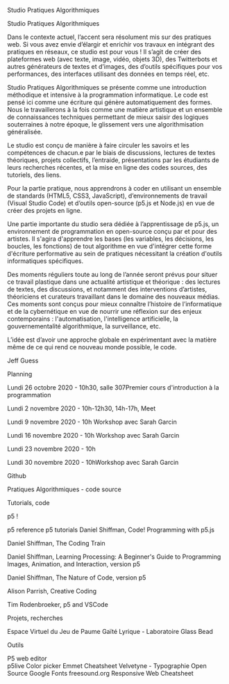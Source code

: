 Studio Pratiques Algorithmiques
   
Studio
Pratiques
Algorithmiques   

Dans le contexte actuel, l’accent sera résolument mis sur des pratiques web. Si vous avez envie d’élargir et enrichir vos travaux en intégrant des pratiques en réseaux, ce studio est pour vous ! Il s’agit de créer des plateformes web (avec texte, image, vidéo, objets 3D), des Twitterbots et autres générateurs de textes et d’images, des d’outils spécifiques pour vos performances, des interfaces utilisant des données en temps réel, etc.

Studio Pratiques Algorithmiques se présente comme une introduction méthodique et intensive à la programmation informatique. Le code est pensé ici comme une écriture qui génère automatiquement des formes. Nous le travaillerons à la fois comme une matière artistique et un ensemble de connaissances techniques permettant de mieux saisir des logiques souterraines à notre époque, le glissement vers une algorithmisation généralisée.

Le studio est conçu de manière à faire circuler les savoirs et les compétences de chacun.e par le biais de discussions, lectures de textes théoriques, projets collectifs, l’entraide, présentations par les étudiants de leurs recherches récentes, et la mise en ligne des codes sources, des tutoriels, des liens.

Pour la partie pratique, nous apprendrons à coder en utilisant un ensemble de standards (HTML5, CSS3, JavaScript), d’environnements de travail (Visual Studio Code) et d’outils open-source (p5.js et Node.js) en vue de créer des projets en ligne.
    
Une partie importante du studio sera dédiée à l’apprentissage de p5.js, un environnement de programmation en open-source conçu par et pour des artistes. Il s'agira d'apprendre les bases (les variables, les décisions, les boucles, les fonctions) de tout algorithme en vue d'intégrer cette forme d'écriture performative au sein de pratiques nécessitant la création d'outils informatiques spécifiques.
        
Des moments réguliers toute au long de l’année seront prévus pour situer ce travail plastique dans une actualité artistique et théorique : des lectures de textes, des discussions, et notamment des interventions d’artistes, théoriciens et curateurs travaillant dans le domaine des nouveaux médias. Ces moments sont conçus pour mieux connaître l’histoire de l’informatique et de la cybernétique en vue de nourrir une réflexion sur des enjeux contemporains : l'automatisation, l'intelligence artificielle, la gouvernementalité algorithmique, la surveillance, etc.
        
L’idée est d’avoir une approche globale en expérimentant avec la matière même de ce qui rend ce nouveau monde possible, le code.
    
Jeff Guess
        
Planning

Lundi 26 octobre 2020 - 10h30, salle 307Premier cours d'introduction à la programmation

Lundi 2 novembre 2020 - 10h-12h30, 14h-17h, Meet

Lundi 9 novembre 2020 - 10h Workshop avec Sarah Garcin

Lundi 16 novembre 2020 - 10h Workshop avec Sarah Garcin

Lundi 23 novembre 2020 - 10h

Lundi 30 novembre 2020 - 10hWorkshop avec Sarah Garcin

Github

Pratiques Algorithmiques - code source

Tutorials, code
        
p5 !

p5 reference
p5 tutorials
Daniel Shiffman, Code! Programming with p5.js

Daniel Shiffman, The Coding Train

Daniel Shiffman, Learning Processing: A Beginner's Guide to Programming Images, Animation, and Interaction, version p5

Daniel Shiffman, The Nature of Code, version p5

Alison Parrish, Creative Coding

Tim Rodenbroeker, p5 and VSCode


Projets, recherches
        
Espace Virtuel du Jeu de Paume
Gaïté Lyrique - Laboratoire
Glass Bead

Outils

P5 web editor     
p5live
Color picker
Emmet Cheatsheet
Velvetyne - Typographie Open Source
Google Fonts
freesound.org
Responsive Web Cheatsheet